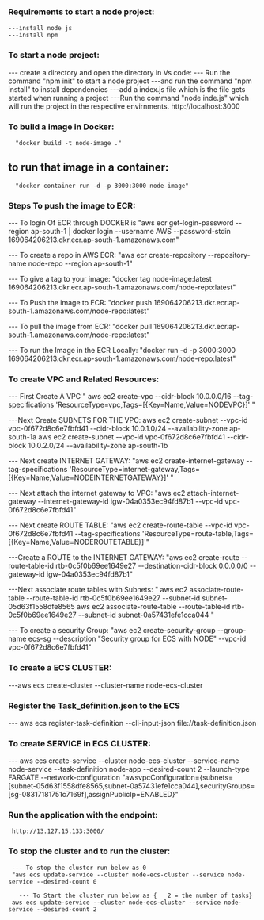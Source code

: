 ### Requirements to  start a node project:
    
    ---install node js
    ---install npm
### To start a node project:
 --- create a directory and open the directory in Vs code:
 --- Run the command "npm init" to start a node project
 ---and run the command "npm install" to install dependencies
 ---add a index.js file which is the file gets started when running a project
 ---Run the command "node inde.js" which will run the project in the respective envirnments.
   http://localhost:3000

### To build a image in Docker:

      "docker build -t node-image ."

## to run that image in a container:
      "docker container run -d -p 3000:3000 node-image"

### Steps To push the image to ECR:

   --- To login Of ECR through DOCKER is 
       "aws ecr get-login-password --region ap-south-1 | docker login --username AWS --password-stdin 169064206213.dkr.ecr.ap-south-1.amazonaws.com"
   
   --- To create a repo in AWS ECR:
      "aws ecr create-repository --repository-name node-repo --region ap-south-1"

   --- To give a tag to your image:
      "docker tag node-image:latest 169064206213.dkr.ecr.ap-south-1.amazonaws.com/node-repo:latest"


   --- To Push the image to ECR:
      "docker push 169064206213.dkr.ecr.ap-south-1.amazonaws.com/node-repo:latest"

  --- To pull the image from ECR:
      "docker pull 169064206213.dkr.ecr.ap-south-1.amazonaws.com/node-repo:latest"

  --- To run the Image in the ECR Locally:
      "docker run -d -p 3000:3000 169064206213.dkr.ecr.ap-south-1.amazonaws.com/node-repo:latest"


### To create VPC and Related Resources:

   --- First Create A VPC "  aws ec2 create-vpc --cidr-block 10.0.0.0/16 --tag-specifications  'ResourceType=vpc,Tags=[{Key=Name,Value=NODEVPC}]'  "
  
   ---Next  Create SUBNETS FOR THE VPC:
       aws ec2 create-subnet --vpc-id vpc-0f672d8c6e7fbfd41 --cidr-block 10.0.1.0/24 --availability-zone ap-south-1a
       aws ec2 create-subnet --vpc-id vpc-0f672d8c6e7fbfd41 --cidr-block 10.0.2.0/24 --availability-zone ap-south-1b

   --- Next create  INTERNET GATEWAY:
       "aws ec2 create-internet-gateway --tag-specifications 'ResourceType=internet-gateway,Tags=[{Key=Name,Value=NODEINTERNETGATEWAY}]'   "

   --- Next  attach the internet gateway to VPC:
        "aws ec2 attach-internet-gateway --internet-gateway-id igw-04a0353ec94fd87b1 --vpc-id vpc-0f672d8c6e7fbfd41"
   
   --- Next create ROUTE TABLE:
       "aws ec2 create-route-table --vpc-id vpc-0f672d8c6e7fbfd41 --tag-specifications 'ResourceType=route-table,Tags=[{Key=Name,Value=NODEROUTETABLE}]'"

   ---Create a ROUTE to the INTERNET GATEWAY:
      "aws ec2 create-route --route-table-id rtb-0c5f0b69ee1649e27 --destination-cidr-block 0.0.0.0/0 --gateway-id igw-04a0353ec94fd87b1"
   
   ---Next associate route tables with Subnets:
      "
       aws ec2 associate-route-table --route-table-id rtb-0c5f0b69ee1649e27 --subnet-id  subnet-05d63f1558dfe8565
       aws ec2 associate-route-table --route-table-id rtb-0c5f0b69ee1649e27 --subnet-id subnet-0a57431efe1cca044
       "
   
   --- To create a security Group:
      "aws ec2 create-security-group --group-name ecs-sg --description "Security group for ECS with NODE" --vpc-id vpc-0f672d8c6e7fbfd41"


### To create a ECS CLUSTER:
   ---aws ecs create-cluster --cluster-name node-ecs-cluster
### Register the Task_definition.json to the ECS
   ---  aws ecs register-task-definition --cli-input-json file://task-definition.json

### To create SERVICE in ECS CLUSTER:
  ---  aws ecs create-service --cluster node-ecs-cluster --service-name node-service --task-definition node-app --desired-count 2 --launch-type FARGATE --network-configuration "awsvpcConfiguration={subnets=[subnet-05d63f1558dfe8565,subnet-0a57431efe1cca044],securityGroups=[sg-08317181751c7169f],assignPublicIp=ENABLED}"


  ### Run the application with the endpoint:

     http://13.127.15.133:3000/

   ### To stop the cluster and to run the cluster:
     --- To stop the cluster run below as 0
     "aws ecs update-service --cluster node-ecs-cluster --service node-service --desired-count 0

       --- To Start the cluster run below as {   2 = the number of tasks}
     aws ecs update-service --cluster node-ecs-cluster --service node-service --desired-count 2